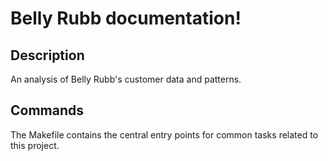 # Belly Rubb documentation!

## Description

An analysis of Belly Rubb's customer data and patterns.

## Commands

The Makefile contains the central entry points for common tasks related to this project.


